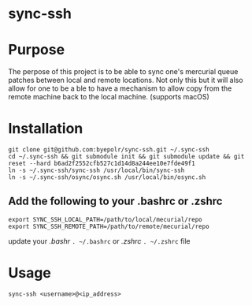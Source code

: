 # sync-ssh

Purpose
=======
The perpose of this project is to be able to sync one's mercurial queue patches between local and remote locations. Not only this but it will also allow for one to be a ble to have a mechanism to allow copy from the remote machine back to the local machine. (supports macOS)

Installation
============
```
git clone git@github.com:byepolr/sync-ssh.git ~/.sync-ssh
cd ~/.sync-ssh && git submodule init && git submodule update && git reset --hard b6ad2f2552cfb527c1d14d8a244ee10e7fde49f1
ln -s ~/.sync-ssh/sync-ssh /usr/local/bin/sync-ssh
ln -s ~/.sync-ssh/osync/osync.sh /usr/local/bin/osync.sh
```

Add the following to your .bashrc or .zshrc
-------------------------------------------
```
export SYNC_SSH_LOCAL_PATH=/path/to/local/mecurial/repo
export SYNC_SSH_REMOTE_PATH=/path/to/remote/mecurial/repo
```
update your *.bashr* `. ~/.bashrc`  or *.zshrc* `. ~/.zshrc` file

Usage
=====
 `sync-ssh <username>@<ip_address>`
